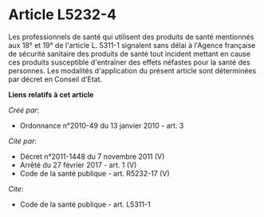 # Article L5232-4

Les professionnels de santé qui utilisent des produits de santé mentionnés aux 18° et 19° de l'article L. 5311-1 signalent
sans délai à l'Agence française de sécurité sanitaire des produits de santé tout incident mettant en cause ces produits
susceptible d'entraîner des effets néfastes pour la santé des personnes. Les modalités d'application du présent article sont
déterminées par décret en Conseil d'Etat.

**Liens relatifs à cet article**

_Créé par_:

  - Ordonnance n°2010-49 du 13 janvier 2010 - art. 3

_Cité par_:

  - Décret n°2011-1448 du 7 novembre 2011 (V)
  - Arrêté du 27 février 2017 - art. 1 (V)
  - Code de la santé publique - art. R5232-17 (V)

_Cite_:

  - Code de la santé publique - art. L5311-1
